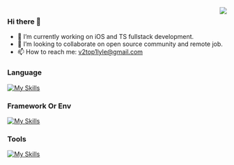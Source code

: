 <img align="right" src="https://github-readme-stats.vercel.app/api?username=lyleLH&show_icons=true&icon_color=CE1D2D&text_color=718096&bg_color=ffffff&hide_title=true" />

### Hi there 👋

- 🔭 I’m currently working on iOS and TS fullstack development.
- 👯 I’m looking to collaborate on open source community and remote job.
- 📫 How to reach me: v2top1lyle@gmail.com

###  Language

[![My Skills](https://skillicons.dev/icons?i=swift,python,javascript,ruby,java,dart,ts&theme=light)](https://skillicons.dev)

###  Framework Or Env

[![My Skills](https://skillicons.dev/icons?i=apple,react,flutter,vue,rails,nodejs&theme=light)](https://skillicons.dev)

###  Tools

[![My Skills](https://skillicons.dev/icons?i=neovim,git,github,gitlab,vscode,idea,figma&theme=light)](https://skillicons.dev)
